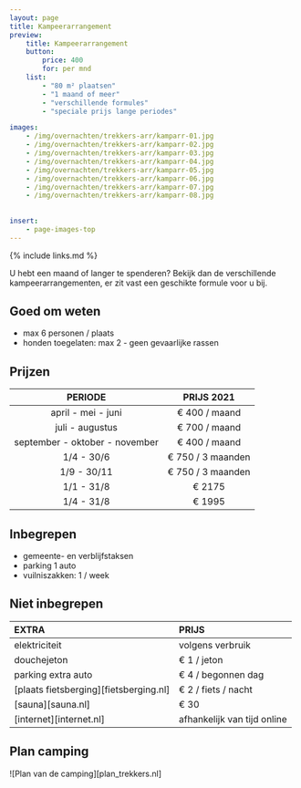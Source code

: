 ```yaml
---
layout: page
title: Kampeerarrangement 
preview: 
    title: Kampeerarrangement
    button:
        price: 400
        for: per mnd
    list:
        - "80 m² plaatsen"
        - "1 maand of meer"
        - "verschillende formules"
        - "speciale prijs lange periodes"

images:
    - /img/overnachten/trekkers-arr/kamparr-01.jpg
    - /img/overnachten/trekkers-arr/kamparr-02.jpg
    - /img/overnachten/trekkers-arr/kamparr-03.jpg
    - /img/overnachten/trekkers-arr/kamparr-04.jpg
    - /img/overnachten/trekkers-arr/kamparr-05.jpg
    - /img/overnachten/trekkers-arr/kamparr-06.jpg
    - /img/overnachten/trekkers-arr/kamparr-07.jpg
    - /img/overnachten/trekkers-arr/kamparr-08.jpg
    
    
insert:
    - page-images-top
---
```


{% include links.md %}

U hebt een maand of langer te spenderen? Bekijk dan de verschillende kampeerarrangementen, er zit vast een geschikte formule voor u bij.

## Goed om weten

- max 6 personen / plaats
- honden toegelaten: max 2 - geen gevaarlijke rassen

## Prijzen

PERIODE        | PRIJS 2021      
:-------------:|:-----------:|
april - mei - juni | € 400 / maand                     
juli - augustus | € 700 / maand               
september - oktober - november | € 400 / maand
1/4 - 30/6 | € 750 / 3 maanden
1/9 - 30/11 | € 750 / 3 maanden
1/1 - 31/8 | € 2175 
1/4 - 31/8 | € 1995

## Inbegrepen

- gemeente- en verblijfstaksen
- parking 1 auto
- vuilniszakken: 1 / week

## Niet inbegrepen

EXTRA              | PRIJS 
:------------------|:-----------|
elektriciteit      |volgens verbruik 
douchejeton        |€ 1 / jeton
parking extra auto |€ 4 / begonnen dag
[plaats fietsberging][fietsberging.nl]| € 2 / fiets / nacht
[sauna][sauna.nl]              |€ 30
[internet][internet.nl]           |afhankelijk van tijd online

## Plan camping

![Plan van de camping][plan_trekkers.nl]
